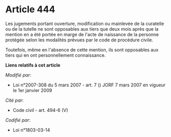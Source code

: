 # Article 444

Les jugements portant ouverture, modification ou mainlevée de la curatelle ou de la tutelle ne sont opposables aux tiers que
deux mois après que la mention en a été portée en marge de l'acte de naissance de la personne protégée selon les modalités
prévues par le code de procédure civile.

Toutefois, même en l'absence de cette mention, ils sont opposables aux tiers qui en ont personnellement connaissance.

**Liens relatifs à cet article**

_Modifié par_:

  - Loi n°2007-308 du 5 mars 2007 - art. 7 () JORF 7 mars 2007 en vigueur le 1er janvier 2009

_Cité par_:

  - Code civil - art. 494-6 (V)

_Codifié par_:

  - Loi n°1803-03-14
